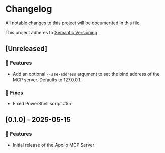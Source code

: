 # Changelog

All notable changes to this project will be documented in this file.

This project adheres to [Semantic Versioning](https://semver.org/spec/v2.0.0.html).

<!--
## [x.x.x] - yyyy-mm-dd
### ❗ BREAKING ❗
### 🚀 Features
### 🐛 Fixes
### 🛠 Maintenance
### 📚 Documentation
-->

## [Unreleased]

### 🚀 Features
- Add an optional `--sse-address` argument to set the bind address of the MCP server. Defaults to 127.0.0.1.

### 🐛 Fixes
- Fixed PowerShell script #55

## [0.1.0] - 2025-05-15

### 🚀 Features
- Initial release of the Apollo MCP Server